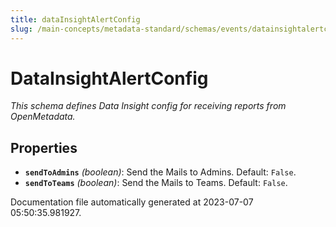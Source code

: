 ```yaml
---
title: dataInsightAlertConfig
slug: /main-concepts/metadata-standard/schemas/events/datainsightalertconfig
---
```


# DataInsightAlertConfig

*This schema defines Data Insight config for receiving reports from OpenMetadata.*

## Properties

- **`sendToAdmins`** *(boolean)*: Send the Mails to Admins. Default: `False`.
- **`sendToTeams`** *(boolean)*: Send the Mails to Teams. Default: `False`.


Documentation file automatically generated at 2023-07-07 05:50:35.981927.
